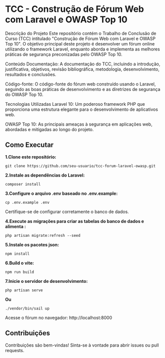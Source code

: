 
# TCC - Construção de Fórum Web com Laravel e OWASP Top 10

Descrição do Projeto
Este repositório contém o Trabalho de Conclusão de Curso (TCC) intitulado "Construção de Fórum Web com Laravel e OWASP Top 10". O objetivo principal deste projeto é desenvolver um fórum online utilizando o framework Laravel, enquanto aborda e implementa as melhores práticas de segurança preconizadas pelo OWASP Top 10.

Conteúdo
Documentação: A documentação do TCC, incluindo a introdução, justificativa, objetivos, revisão bibliográfica, metodologia, desenvolvimento, resultados e conclusões.

Código-fonte: O código-fonte do fórum web construído usando o Laravel, seguindo as boas práticas de desenvolvimento e as diretrizes de segurança do OWASP Top 10.

Tecnologias Utilizadas
Laravel 10: Um poderoso framework PHP que proporciona uma estrutura elegante para o desenvolvimento de aplicativos web.

OWASP Top 10: As principais ameaças à segurança em aplicações web, abordadas e mitigadas ao longo do projeto.


## Como Executar
**1.Clone este repositório:**

```
git clone https://github.com/seu-usuario/tcc-forum-laravel-owasp.git
```
**2.Instale as dependências do Laravel:**

```
composer install
```
**3.Configure o arquivo .env baseado no .env.example:**

```
cp .env.example .env
```
Certifique-se de configurar corretamente o banco de dados.

**4.Execute as migrações para criar as tabelas do banco de dados e alimenta :**
```
php artisan migrate:refresh --seed
```
**5.Instale os pacotes json:**
```
npm install
```
**6.Build o vite:**
```
npm run build
```
**7.Inicie o servidor de desenvolvimento:**
```
php artisan serve
```
**Ou**
```
./vendor/bin/sail up
```

Acesse o fórum no navegador:
 http://localhost:8000

## Contribuições
Contribuições são bem-vindas! Sinta-se à vontade para abrir issues ou pull requests.
